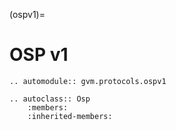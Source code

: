 (ospv1)=

# OSP v1

```{eval-rst}
.. automodule:: gvm.protocols.ospv1
```

```{eval-rst}
.. autoclass:: Osp
    :members:
    :inherited-members:
```
